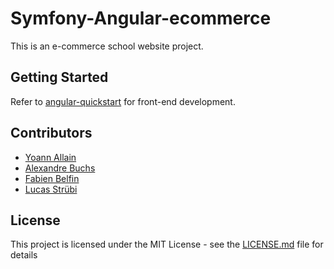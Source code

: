 # Symfony-Angular-ecommerce

This is an e-commerce school website project. 

## Getting Started

Refer to [angular-quickstart](https://github.com/strubix/angular-quickstart) for front-end development.

## Contributors
* [Yoann Allain](https://github.com/yoan-aln)
* [Alexandre Buchs](https://github.com/buuchs)
* [Fabien Belfin](https://github.com/fabouz)
* [Lucas Strübi](https://github.com/strubix)

## License
This project is licensed under the MIT License - see the [LICENSE.md](LICENSE.md) file for details

